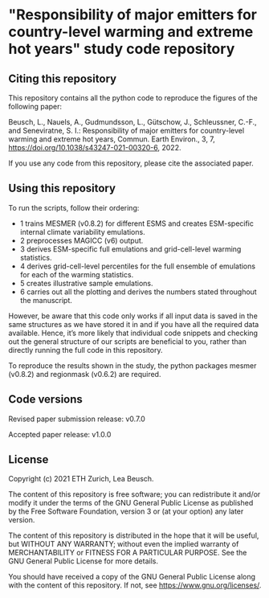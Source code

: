 # "Responsibility of major emitters for country-level warming and extreme hot years" study code repository

## Citing this repository

This repository contains all the python code to reproduce the figures of the following paper:

Beusch, L., Nauels, A., Gudmundsson, L., Gütschow, J., Schleussner, C.-F., and Seneviratne, S. I.: Responsibility of major emitters for country-level warming and extreme hot years,  Commun. Earth Environ., 3, 7, https://doi.org/10.1038/s43247-021-00320-6, 2022.

If you use any code from this repository, please cite the associated paper.

## Using this repository

To run the scripts, follow their ordering:

- 1 trains MESMER (v0.8.2) for different ESMS and creates ESM-specific internal climate variability emulations.
- 2 preprocesses MAGICC (v6) output.
- 3 derives ESM-specific full emulations and grid-cell-level warming statistics.
- 4 derives grid-cell-level percentiles for the full ensemble of emulations for each of the warming statistics.
- 5 creates illustrative sample emulations.
- 6 carries out all the plotting and derives the numbers stated throughout the manuscript.

However, be aware that this code only works if all input data is saved in the same structures as we have stored it in and if you have all the required data available. Hence, it’s more likely that individual code snippets and checking out the general structure of our scripts are beneficial to you, rather than directly running the full code in this repository.

To reproduce the results shown in the study, the python packages mesmer (v0.8.2) and regionmask (v0.6.2) are required.

## Code versions

Revised paper submission release: v0.7.0

Accepted paper release: v1.0.0

## License

Copyright (c) 2021 ETH Zurich, Lea Beusch.

The content of this repository is free software; you can redistribute it and/or modify it under the terms of the GNU General Public License as published by the Free Software Foundation, version 3 or (at your option) any later version.

The content of this repository is distributed in the hope that it will be useful, but WITHOUT ANY WARRANTY; without even the implied warranty of MERCHANTABILITY or FITNESS FOR A PARTICULAR PURPOSE. See the GNU General Public License for more details.

You should have received a copy of the GNU General Public License along with the content of this repository. If not, see https://www.gnu.org/licenses/.
